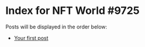 # Index for NFT World #9725
Posts will be displayed in the order below:

- [Your first post](./001-first.md)

